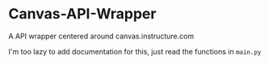 # Canvas-API-Wrapper
A API wrapper centered around canvas.instructure.com

I'm too lazy to add documentation for this, just read the functions in `main.py` 
